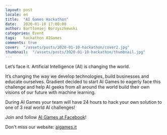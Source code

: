 ```yaml
---
layout: post
locale: en
title:  "AI Games Hackathon"
date:   2020-01-10 17:00:00
author: Bartłomiej Borzyszkowski
categories: Event
tags:	hackathon AIGames
comments: true
cover:  "/assets/posts/2020-01-10-hackathon/cover2.jpg"
thumbnail:  "/assets/posts/2020-01-10-hackathon/thumbnail.jpg"
---
```


Let’s face it. Artificial Intelligence (AI) is changing the world. 

It’s changing the way we develop technologies, build businesses and educate ourselves. Gradient decided to start AI Games to eagerly face this challenge and help AI geeks from all around the world build their own visions of our future with machine learning.

During AI Games your team will have 24 hours to hack your own solution to one of 3 real world AI challenges! 

Join and follow [AI Games at Facebook](https://www.facebook.com/AIGamesHackathon)!

Don't miss our website: [aigames.it](https://aigames.it/)
